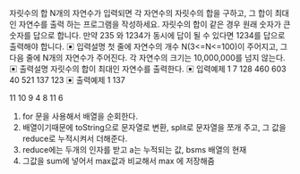 자릿수의 합
N개의 자연수가 입력되면 각 자연수의 자릿수의 합을 구하고, 그 합이 최대인 자연수를 출력
하는 프로그램을 작성하세요. 자릿수의 합이 같은 경우 원래 숫자가 큰 숫자를 답으로 합니다.
만약 235 와 1234가 동시에 답이 될 수 있다면 1234를 답으로 출력해야 합니다.
▣ 입력설명
첫 줄에 자연수의 개수 N(3<=N<=100)이 주어지고, 그 다음 줄에 N개의 자연수가 주어진다.
각 자연수의 크기는 10,000,000를 넘지 않는다.
▣ 출력설명
자릿수의 합이 최대인 자연수를 출력한다.
▣ 입력예제 1
7
128 460 603 40 521 137 123
▣ 출력예제 1
137

11 10 9 4 8 11 6

1. for 문을 사용해서 배열을 순회한다.
2. 배열이기때문에 toString으로 문자열로 변환, split로 문자열을 쪼개 주고,
   그 값을 reduce로 누적시켜서 더해준다.
3. reduce에는 두개의 인자를 받고 a는 누적되는 값, bsms 배열의 현재
4. 그값을 sum에 넣어서 max값과 비교해서
   max 에 저장해줌
